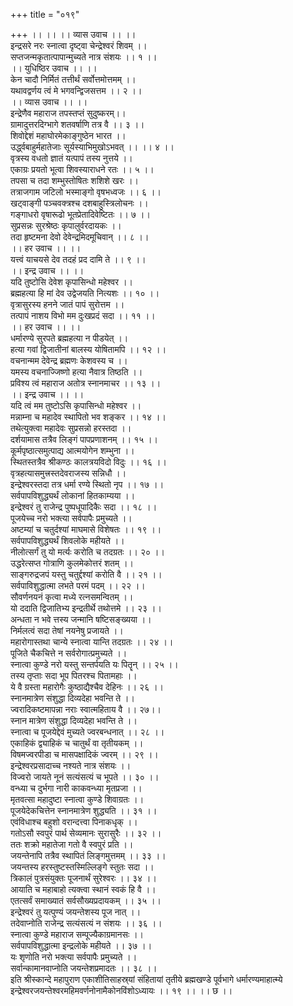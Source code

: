 +++
title = "०१९"

+++
।। ।। ।। व्यास उवाच ।। ।।  
इन्द्रसरे नरः स्नात्वा दृष्ट्वा चेन्द्रेश्वरं शिवम् ।।  
सप्तजन्मकृतात्पापान्मुच्यते नात्र संशयः ।। १ ।।  
।। युधिष्ठिर उवाच ।। ।।  
केन चादौ निर्मितं तत्तीर्थं सर्वोत्तमोत्तमम् ।।  
यथावद्वर्णय त्वं मे भगवन्द्विजसत्तम ।। २ ।।  
।। व्यास उवाच ।। ।।  
इन्द्रेणैव महाराज तपस्तप्तं सुदुष्करम्।।  
ग्रामादुत्तरदिग्भागे शतवर्षाणि तत्र वै ।। ३ ।।  
शिवोद्देशं महाघोरमेकाङ्गुष्ठेन भारत ।।  
उर्द्ध्वबाहुर्महातेजाः सूर्यस्याभिमुखोऽभवत् ।। ।। ४ ।।  
वृत्रस्य वधतो ज्ञातं यत्पापं तस्य नुत्तये ।।  
एकाग्रः प्रयतो भूत्वा शिवस्याराधने रतः ।। ५ ।।  
तपसा च तदा शम्भुस्तोषितः शशिशे खरः ।।  
तत्राजगाम जटिलो भस्माङ्गो वृषभध्वजः ।। ६ ।।  
खट्वाङ्गी पञ्चवक्त्रश्च दशबाहुस्त्रिलोचनः ।।  
गङ्गाधरो वृषारूढो भूतप्रेतादिवेष्टितः ।। ७ ।।  
सुप्रसन्नः सुरश्रेष्ठः कृपालुर्वरदायकः ।।  
तदा हृष्टमना देवो देवेन्द्रमिदमूचिवान् ।। ८ ।।  
।। हर उवाच ।। ।।  
यत्त्वं याचयसे देव तदहं प्रद दामि ते ।। ९ ।।  
।। इन्द्र उवाच ।। ।।  
यदि तुष्टोसि देवेश कृपासिन्धो महेश्वर ।।  
ब्रह्महत्या हि मां देव उद्वेजयति नित्यशः ।। १० ।।  
वृत्रासुरस्य हनने जातं पापं सुरोत्तम ।।  
तत्पापं नाशय विभो मम दुःखप्रदं सदा ।। ११ ।।  
।। हर उवाच ।। ।।  
धर्मारण्ये सुरपते ब्रह्महत्या न पीडयेत् ।।  
हत्या गवां द्विजातीनां बालस्य योषितामपि ।। १२ ।।  
वचनान्मम देवेन्द्र ब्रह्मणः केशवस्य च ।।  
यमस्य वचनाज्जिष्णो हत्या नैवात्र तिष्ठति ।।  
प्रविश्य त्वं महाराज अतोत्र स्नानमाचर ।। १३ ।।  
।। इन्द्र उवाच ।। ।।  
यदि त्वं मम तुष्टोऽसि कृपासिन्धो महेश्वर ।।  
मन्नाम्ना च महादेव स्थापितो भव शङ्कर ।। १४ ।।  
तथेत्युक्त्वा महादेवः सुप्रसन्नो हरस्तदा ।।  
दर्शयामास तत्रैव लिङ्गं पापप्रणाशनम् ।। १५ ।।  
कूर्मपृष्ठात्समुत्पाद्य आत्मयोगेन शम्भुना ।।  
स्थितस्तत्रैव श्रीकण्ठः कालत्रयविदो विदुः ।। १६ ।।  
वृत्रहत्यासमुत्त्रस्तदेवराजस्य सन्निधौ ।।  
इन्द्रेश्वरस्तदा तत्र धर्मा रण्ये स्थितो नृप ।। १७ ।।  
सर्वपापविशुद्ध्यर्थं लोकानां हितकाम्यया ।।  
इन्द्रेश्वरं तु राजेन्द्र पुष्पधूपादिकैः सदा ।। १८ ।।  
पूजयेच्च नरो भक्त्या सर्वपापैः प्रमुच्यते ।।  
अष्टम्यां च चतुर्दश्यां माघमासे विशेषतः ।। १९ ।।  
सर्वपापविशुद्ध्यर्थं शिवलोके महीयते ।।  
नीलोत्सर्गं तु यो मर्त्यः करोति च तदग्रतः ।। २० ।।  
उद्धरेत्सप्त गोत्राणि कुलमेकोत्तरं शतम् ।।  
साङ्गरुद्रजपं यस्तु चतुर्द्दश्यां करोति वै ।। २१ ।।  
सर्वपाविशुद्धात्मा लभते परमं पदम् ।। २२ ।।  
सौवर्णनयनं कृत्वा मध्ये रत्नसमन्वितम् ।।  
यो ददाति द्विजातिभ्य इन्द्रतीर्थे तथोत्तमे ।। २३ ।।  
अन्धता न भवे त्तस्य जन्मानि षष्टिसङ्ख्यया ।।  
निर्मलत्वं सदा तेषां नयनेषु प्रजायते ।।  
महारोगास्तथा चान्ये स्नात्वा यान्ति तदग्रतः ।। २४ ।।  
पूजिते चैकचित्ते न सर्वरोगात्प्रमुच्यते ।।  
स्नात्वा कुण्डे नरो यस्तु सन्तर्पयति यः पितॄन् ।। २५ ।।  
तस्य तृप्ताः सदा भूप पितरश्च पितामहाः ।।  
ये वै ग्रस्ता महारोगैः कुष्ठाद्यैश्चैव देहिनः ।। २६ ।।  
स्नानमात्रेण संशुद्धा दिव्यदेहा भवन्ति ते ।।  
ज्वरादिकष्टमापन्ना नराः स्वात्महिताय वै ।। २७।।  
स्नान मात्रेण संशुद्धा दिव्यदेहा भवन्ति ते ।।  
स्नात्वा च पूजयेद्देवं मुच्यते ज्वरबन्धनात् ।। २८ ।।  
एकाहिकं द्व्याहिकं च चातुर्थं वा तृतीयकम् ।।  
विषमज्वरपीडा च मासपक्षादिकं ज्वरम् ।। २९ ।।  
इन्द्रेश्वरप्रसादाच्च नश्यते नात्र संशयः ।।  
विज्वरो जायते नूनं सत्यंसत्यं च भूपते ।। ३० ।।  
वन्ध्या च दुर्भगा नारी काकवन्ध्या मृतप्रजा ।।  
मृतवत्सा महादुष्टा स्नात्वा कुण्डे शिवाग्रतः ।।  
पूजयेदेकचित्तेन स्नानमात्रेण शुद्ध्यति ।। ३१ ।।  
एवंविधाश्च बहुशो वरान्दत्त्वा पिनाकधृक् ।।  
गतोऽसौ स्वपुरं पार्थ सेव्यमानः सुरासुरैः ।। ३२ ।।  
ततः शक्रो महातेजा गतो वै स्वपुरं प्रति ।।  
जयन्तेनापि तत्रैव स्थापितं लिङ्गमुत्तमम् ।। ३३ ।।  
जयन्तस्य हरस्तुष्टस्तस्मिल्लिङ्गे स्तुतः सदा ।।  
त्रिकालं पुत्रसंयुक्तः पूजनार्थं सुरेश्वरः ।। ३४ ।।  
आयाति च महाबाहो त्यक्त्वा स्थानं स्वकं हि वै ।।  
एतत्सर्वं समाख्यातं सर्वसौख्यप्रदायकम् ।। ३५ ।।  
इन्द्रेश्वरं तु यत्पुण्यं जयन्तेशस्य पूज नात् ।।  
तदेवाप्नोति राजेन्द्र सत्यंसत्यं न संशयः ।। ३६ ।।  
स्नात्वा कुण्डे महाराज सम्पूज्यैकाग्रमानसः ।।  
सर्वपापविशुद्धात्मा इन्द्रलोके महीयते ।। ३७ ।।  
यः शृणोति नरो भक्त्या सर्वपापैः प्रमुच्यते ।।  
सर्वान्कामानवाप्नोति जयन्तेशप्रमादतः ।। ३८ ।।  
इति श्रीस्कान्दे महापुराण एकाशीतिसाहस्र्यां संहितायां तृतीये ब्रह्मखण्डे पूर्वभागे धर्मारण्यमाहात्म्ये इन्द्रेश्वरजयन्तेश्वरमहिमवर्णनोनामैकोनविंशोऽध्यायः ।। १९ ।। ।। छ ।।